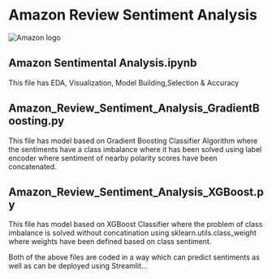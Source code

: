 # Amazon Review Sentiment Analysis
![Amazon logo](https://user-images.githubusercontent.com/88264074/230715202-bca3968c-0d3b-45cb-95df-4ca86fd3fc81.png)

## Amazon Sentimental Analysis.ipynb
This file has EDA, Visualization, Model Building,Selection & Accuracy

## Amazon_Review_Sentiment_Analysis_GradientBoosting.py 
This file has model based on Gradient Boosting Classifier Algorithm where the sentiments have a class imbalance where it has been solved using label encoder where sentiment of nearby polarity scores have been concatenated. 

## Amazon_Review_Sentiment_Analysis_XGBoost.py 
This file has model based on XGBoost Classifier where the problem of class imbalance is solved without concatination using sklearn.utils.class_weight where weights have been defined based on class sentiment.

Both of the above files are coded in a way which can predict sentiments as well as can be deployed using Streamlit...
